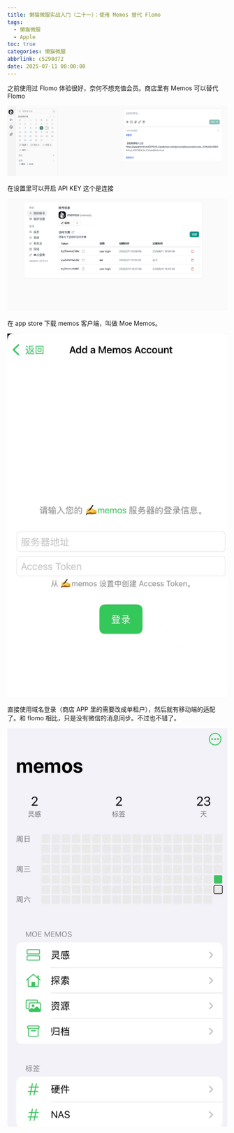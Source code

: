 ```yaml
---
title: 懒猫微服实战入门（二十一）：使用 Memos 替代 Flomo
tags:
  - 懒猫微服
  - Apple
toc: true
categories: 懒猫微服
abbrlink: c5298d72
date: 2025-07-11 00:00:00
---
```


之前使用过 Flomo 体验很好，奈何不想充值会员。商店里有 Memos 可以替代 Flomo

<!-- more -->

![image-20250711183947167](https://raw.githubusercontent.com/cloudsmithy/picgo-imh/master/image-20250711183947167.png)

在设置里可以开启 API KEY 这个是连接

![image-20250711184031658](https://raw.githubusercontent.com/cloudsmithy/picgo-imh/master/image-20250711184031658.png)

在 app store 下载 memos 客户端，叫做 Moe Memos。

![image-20250711184107888](https://raw.githubusercontent.com/cloudsmithy/picgo-imh/master/image-20250711184107888.png)

直接使用域名登录（商店 APP 里的需要改成单租户），然后就有移动端的适配了。和 flomo 相比，只是没有微信的消息同步。不过也不错了。

![image-20250711183848763](https://raw.githubusercontent.com/cloudsmithy/picgo-imh/master/image-20250711183848763.png)
